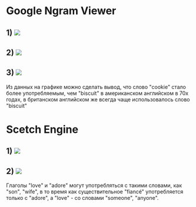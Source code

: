 # Google Ngram Viewer
## 1) ![](https://pp.userapi.com/c846520/v846520108/1b60f/6-DpDA0FmQY.jpg)
## 2) ![](https://pp.userapi.com/c844616/v844616815/1f807/T7f6M9eeuOQ.jpg)
## 3) ![](https://pp.userapi.com/c845420/v845420676/213b1/Y22t3X8eUho.jpg)
Из данных на графике можно сделать вывод, что слово "cookie" стало более употребляемым, чем "biscuit" в американском английском в 70х годах, в британском английском же всегда чаще использовалось слово "biscuit"
# Scetch Engine
## 1) ![](https://pp.userapi.com/c824603/v824603676/109011/9SqIPSi1nFI.jpg)
## 2) ![](https://sun1-4.userapi.com/c840427/v840427676/712a2/zwUCPmCp5HE.jpg)
Глаголы "love" и "adore" могут употребляться с такими словами, как "son", "wife", в то время как существительное "fiancé" употребляется только с "adore", а "love" - со словами "someone", "anyone".
 
